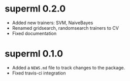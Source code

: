 # superml 0.2.0

* Added new trainers: SVM, NaiveBayes
* Renamed gridsearch, randomsearch trainers to CV
* Fixed documentation

# superml 0.1.0

* Added a `NEWS.md` file to track changes to the package.
* Fixed travis-ci integration    

